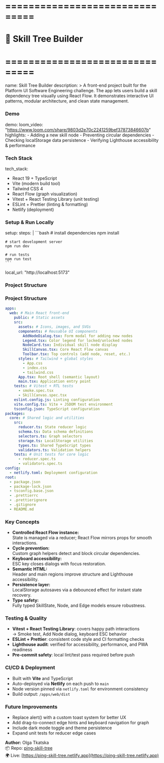 # ===============================
# 📘 Skill Tree Builder
# ===============================
name: Skill Tree Builder
description: >
  A front-end project built for the Platform UI Software Engineering challenge.
  The app lets users build a skill dependency tree visually using React Flow.
  It demonstrates interactive UI patterns, modular architecture, and clean state management.

### Demo
demo:
  loom_video: "https://www.loom.com/share/9803d2e70c2241259bef37873846607b"
  highlights:
    - Adding a new skill node
    - Preventing circular dependencies
    - Checking localStorage data persistence
    - Verifying Lighthouse accessibility & performance

### Tech Stack
tech_stack:
  - React 19 + TypeScript
  - Vite (modern build tool)
  - Tailwind CSS 4
  - React Flow (graph visualization)
  - Vitest + React Testing Library (unit testing)
  - ESLint + Prettier (linting & formatting)
  - Netlify (deployment)

### Setup & Run Locally
setup:
  steps: |
    ```bash
    # install dependencies
    npm install

    # start development server
    npm run dev

    # run tests
    npm run test
    ```

  local_url: "http://localhost:5173"

### Project Structure
### Project Structure

```yaml
apps:
  web: # Main React front-end
    public: # Static assets
    src:
      assets: # Icons, images, and SVGs
      components: # Reusable UI components
        AddNodeDialog.tsx: Form modal for adding new nodes
        Legend.tsx: Color legend for locked/unlocked nodes
        NodeCard.tsx: Individual skill node display
        SkillCanvas.tsx: Core React Flow canvas
        Toolbar.tsx: Top controls (add node, reset, etc.)
      styles: # Tailwind + global styles
        - App.css
        - index.css
        - tailwind.css
      App.tsx: Root shell (semantic layout)
      main.tsx: Application entry point
    tests: # Vitest + RTL tests
      - smoke.spec.tsx
      - SkillCanvas.spec.tsx
    eslint.config.js: Linting configuration
    vite.config.ts: Vite + JSDOM test environment
    tsconfig.json: TypeScript configuration
packages:
  core: # Shared logic and utilities
    src:
      reducer.ts: State reducer logic
      schema.ts: Data schema definitions
      selectors.ts: Graph selectors
      storage.ts: LocalStorage utilities
      types.ts: Shared TypeScript types
      validators.ts: Validation helpers
    tests: # Unit tests for core logic
      - reducer.spec.ts
      - validators.spec.ts
config:
  - netlify.toml: Deployment configuration
root:
  - package.json
  - package-lock.json
  - tsconfig.base.json
  - .prettierrc
  - .prettierignore
  - .gitignore
  - README.md
```

### Key Concepts
- **Controlled React Flow instance:**  
  State is managed via a reducer; React Flow mirrors props for smooth interactions.
- **Cycle prevention:**  
  Custom graph helpers detect and block circular dependencies.
- **Keyboard accessibility:**  
  ESC key closes dialogs with focus restoration.
- **Semantic HTML:**  
  Header and main regions improve structure and Lighthouse accessibility.
- **Persistence layer:**  
  LocalStorage autosaves via a debounced effect for instant state recovery.
- **Type safety:**  
  Fully typed SkillState, Node, and Edge models ensure robustness.

### Testing & Quality
- **Vitest + React Testing Library**: covers happy path interactions  
  → Smoke test, Add Node dialog, keyboard ESC behavior  
- **ESLint + Prettier**: consistent code style and CI formatting checks  
- **Lighthouse audit**: verified for accessibility, performance, and PWA readiness  
- **Pre-commit safety**: local lint/test pass required before push  

### CI/CD & Deployment
- Built with **Vite** and TypeScript  
- Auto-deployed via **Netlify** on each push to `main`  
- Node version pinned via `netlify.toml` for environment consistency  
- Build output: `/apps/web/dist`

### Future Improvements
- Replace alert() with a custom toast system for better UX  
- Add drag-to-connect edge hints and keyboard navigation for graph  
- Include dark mode toggle and theme persistence  
- Expand unit tests for reducer edge cases  

**Author:** Olga Tkatska  
📦 Repo: [ping-skill-tree](https://github.com/tkatska/ping-skill-tree)  
🌍 Live: [https://ping-skill-tree.netlify.app](https://ping-skill-tree.netlify.app)

